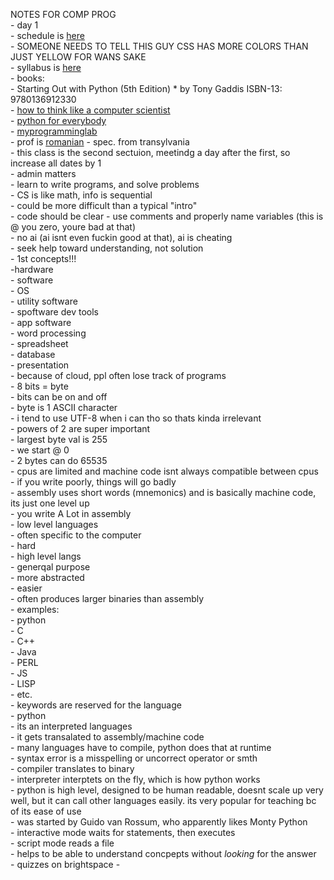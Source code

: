 NOTES FOR COMP PROG  
	- day 1  
		- schedule is [here](https://cs.nyu.edu/courses/fall23/CSCI-UA.0003-001/)  
			- SOMEONE NEEDS TO TELL THIS GUY CSS HAS MORE COLORS THAN JUST YELLOW	FOR WANS SAKE  
		- syllabus is [here](https://cs.nyu.edu/elearning/CSCI_UA_0002/common_syllabus.php)  
		- books:  
			- Starting Out with Python (5th Edition) * by Tony Gaddis ISBN-13: 9780136912330  
			- [how to think like a computer scientist](http://openbookproject.net/thinkcs/python/english3e/)  
			- [python for everybody](https://www.py4e.com/html3/01-intro)  
			- [myprogramminglab](https://mlm.pearson.com/northamerica/myprogramminglab/)  
		- prof is [romanian](https://en.wikiversity.org/wiki/Romanian_Language) - spec. from transylvania  
		- this class is the second sectuion, meetindg a day after the first, so increase all dates by 1  
		- admin matters  
			- learn to write programs, and solve problems  
			- CS is like math, info is sequential  
			- could be more difficult than a typical "intro"  
			- code should be clear - use comments and properly name variables (this is @ you zero, youre bad at that)  
			- no ai (ai isnt even fuckin good at that), ai is cheating  
			- seek help toward understanding, not solution  
		- 1st concepts!!!  
			-hardware  
			- software  
				- OS  
				- utility software  
				- spoftware dev tools  
				- app software  
					- word processing  
					- spreadsheet  
					- database  
					- presentation  
			- because of cloud, ppl often lose track of programs  
			- 8 bits = byte  
				- bits can be on and off  
				- byte is 1 ASCII character  
					- i tend to use UTF-8 when i can tho so thats kinda irrelevant  
				- powers of 2 are super important  
				- largest byte val is 255  
					- we start @ 0  
				- 2 bytes can do 65535  
			- cpus are limited and machine code isnt always compatible between cpus  
			- if you write poorly, things will go badly  
			- assembly uses short words (mnemonics) and is basically machine code, its just one level up  
				- you write A Lot in assembly  
			- low level languages  
				- often specific to the computer  
				- hard  
			- high level langs  
				- generqal purpose  
				- more abstracted  
				- easier  
				- often produces larger binaries than assembly  
				- examples:  
					- python  
					- C  
					- C++  
					- Java  
					- PERL  
					- JS  
					- LISP  
					- etc.  
				- keywords are reserved for the language  
			- python  
				- its an interpreted languages  
				- it gets transalated to assembly/machine code  
				- many languages have to compile, python does that at runtime  
				- syntax error is a misspelling or uncorrect operator or smth  
				- compiler translates to binary  
				- interpreter interptets on the fly, which is how python works  
				- python is high level, designed to be human readable, doesnt scale up very well, but it can call other languages easily. its very popular for teaching bc of its ease of use  
				- was started by Guido van Rossum, who apparently likes Monty Python  
				- interactive mode waits for statements, then executes  
				- script mode reads a file  
				- helps to be able to understand concpepts without *looking* for the answer  
		- quizzes on brightspace
		- 